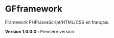 # GFframework
 Framework PHP/JavaScript/HTML/CSS en français.

__Version 1.0.0.0 :__ Première version  